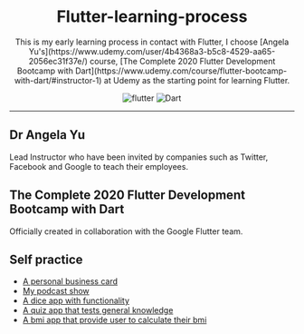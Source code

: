 # <div align="center">Flutter-learning-process</div>

<div align="center">This is my early learning process in contact with Flutter, I choose [Angela Yu's](https://www.udemy.com/user/4b4368a3-b5c8-4529-aa65-2056ec31f37e/) course, [The Complete 2020 Flutter Development Bootcamp with Dart](https://www.udemy.com/course/flutter-bootcamp-with-dart/#instructor-1) at Udemy as the starting point for learning Flutter.

![flutter](https://img.shields.io/badge/Flutter-Framework-green?logo=flutter)
![Dart](https://img.shields.io/badge/Dart-Language-blue?logo=dart)

</div>

***


## Dr Angela Yu

Lead Instructor who have been invited by companies such as Twitter, Facebook and Google to teach their employees.


## The Complete 2020 Flutter Development Bootcamp with Dart

Officially created in collaboration with the Google Flutter team.


## Self practice

* [A personal business card](https://github.com/roger7904/Flutter-learning-process/tree/main/mycard_flutter)
* [My podcast show](https://github.com/roger7904/Flutter-learning-process/tree/main/mypodcast_flutter)
* [A dice app with functionality](https://github.com/roger7904/Flutter-learning-process/tree/main/dice_flutter)
* [A quiz app that tests general knowledge](https://github.com/roger7904/Flutter-learning-process/tree/main/quiz_flutter)
* [A bmi app that provide user to calculate their bmi](https://github.com/roger7904/Flutter-learning-process/tree/main/bmi_flutter)

